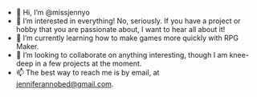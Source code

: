 - 👋 Hi, I’m @missjennyo
- 👀 I’m interested in everything! No, seriously. If you have a project or hobby that you are passionate about, I want to hear all about it!
- 🌱 I’m currently learning how to make games more quickly with RPG Maker.
- 💞️ I’m looking to collaborate on anything interesting, though I am knee-deep in a few projects at the moment.
- 📫 The best way to reach me is by email, at jenniferannobed@gmail.com.

<!---
missjennyo/missjennyo is a ✨ special ✨ repository because its `README.md` (this file) appears on your GitHub profile.
You can click the Preview link to take a look at your changes.
--->
